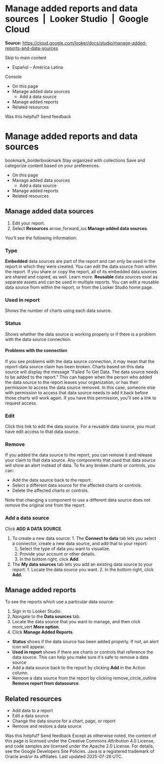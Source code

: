 # Manage added reports and data sources  |  Looker Studio  |  Google Cloud

**Source:** https://cloud.google.com/looker/docs/studio/manage-added-reports-and-data-sources

Skip to main content 
  * Español – América Latina

Console 


  * On this page
  * Manage added data sources
    * Add a data source
  * Manage added reports
  * Related resources




Was this helpful?
Send feedback 
#  Manage added reports and data sources
bookmark_borderbookmark Stay organized with collections  Save and categorize content based on your preferences.
  * On this page
  * Manage added data sources
    * Add a data source
  * Manage added reports
  * Related resources


## Manage added data sources
  1. Edit your report.
  2. Select **Resources** arrow_forward_ios **Manage added data sources**.


You'll see the following information:
### Type
**Embedded** data sources are part of the report and can only be used in the report in which they were created. You can edit the data source from within the report. If you share or copy the report, all of its embedded data sources are shared and copied, as well. Learn more.
**Reusable** data sources exist as separate assets and can be used in multiple reports. You can edit a reusable data source from within the report, or from the Looker Studio home page.
### Used in report
Shows the number of charts using each data source.
### Status
Shows whether the data source is working properly or if there is a problem with the data source connection.
#### Problems with the connection
If you see problems with the data source connection, it may mean that the report-data source claim has been broken. Charts based on this data source will display the message "Failed To Get Data. The data source needs to be added to the report."
This can happen when the person who added the data source to the report leaves your organization, or has their permission to access the data source removed. In this case, someone else with permission to access that data source needs to add it back before those charts will work again. If you have this permission, you'll see a link to request access.
### Edit
Click this link to edit the data source. For a reusable data source, you must have edit access to that data source.
### Remove
If you added the data source to the report, you can remove it and release your claim to that data source. Any components that used that data source will show an alert instead of data.
To fix any broken charts or controls, you can:
  * Add the data source back to the report.
  * Select a different data source for the affected charts or controls.
  * Delete the affected charts or controls.


Note that changing a component to use a different data source does not remove the original one from the report.
### Add a data source
Click **ADD A DATA SOURCE**.
  1. To create a new data source: 
    1. The **Connect to data** tab lets you select a connector, create a new data source, and add that to your report: 
      1. Select the type of data you want to visualize.
      2. Provide your account or other details.
      3. In the bottom right, click **Add**.
  2. The **My data sources** tab lets you add an existing data source to your report: 
    1. Locate the data source you want.
    2. In the bottom right, click **Add.**


## Manage added reports
To see the reports which use a particular data source:
  1. Sign in to Looker Studio.
  2. Navigate to the **Data sources** tab.
  3. Locate the data source that you want to manage, and then click more_vert **More option**.
  4. Click **Manage Added Reports**.


  * **Status** shows if the data source has been added properly. If not, an alert icon will appear.
  * **Used in report** shows if there are charts or controls that reference the data source. This can help you make sure it's safe to remove a data source
  * Add a data source back to the report by clicking **Add** in the Action column.
  * Remove a data source from the report by clicking remove_circle_outline **Remove report from datasource**.


## Related resources
  * Add data to a report
  * Edit a data source
  * Change the data source for a chart, page, or report
  * Remove and restore a data source


Was this helpful?
Send feedback 
Except as otherwise noted, the content of this page is licensed under the Creative Commons Attribution 4.0 License, and code samples are licensed under the Apache 2.0 License. For details, see the Google Developers Site Policies. Java is a registered trademark of Oracle and/or its affiliates.
Last updated 2025-07-26 UTC.


